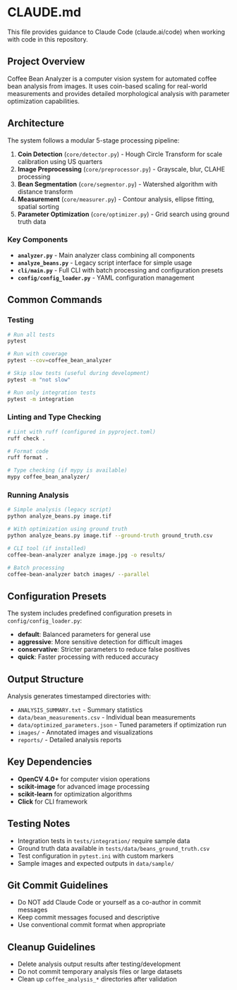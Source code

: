 # CLAUDE.md

This file provides guidance to Claude Code (claude.ai/code) when working with code in this repository.

## Project Overview

Coffee Bean Analyzer is a computer vision system for automated coffee bean analysis from images. It uses coin-based scaling for real-world measurements and provides detailed morphological analysis with parameter optimization capabilities.

## Architecture

The system follows a modular 5-stage processing pipeline:

1. **Coin Detection** (`core/detector.py`) - Hough Circle Transform for scale calibration using US quarters
2. **Image Preprocessing** (`core/preprocessor.py`) - Grayscale, blur, CLAHE processing
3. **Bean Segmentation** (`core/segmentor.py`) - Watershed algorithm with distance transform
4. **Measurement** (`core/measurer.py`) - Contour analysis, ellipse fitting, spatial sorting
5. **Parameter Optimization** (`core/optimizer.py`) - Grid search using ground truth data

### Key Components

- **`analyzer.py`** - Main analyzer class combining all components
- **`analyze_beans.py`** - Legacy script interface for simple usage
- **`cli/main.py`** - Full CLI with batch processing and configuration presets
- **`config/config_loader.py`** - YAML configuration management

## Common Commands

### Testing
```bash
# Run all tests
pytest

# Run with coverage
pytest --cov=coffee_bean_analyzer

# Skip slow tests (useful during development)
pytest -m "not slow"

# Run only integration tests
pytest -m integration
```

### Linting and Type Checking
```bash
# Lint with ruff (configured in pyproject.toml)
ruff check .

# Format code
ruff format .

# Type checking (if mypy is available)
mypy coffee_bean_analyzer/
```

### Running Analysis
```bash
# Simple analysis (legacy script)
python analyze_beans.py image.tif

# With optimization using ground truth
python analyze_beans.py image.tif --ground-truth ground_truth.csv

# CLI tool (if installed)
coffee-bean-analyzer analyze image.jpg -o results/

# Batch processing
coffee-bean-analyzer batch images/ --parallel
```

## Configuration Presets

The system includes predefined configuration presets in `config/config_loader.py`:
- **default**: Balanced parameters for general use
- **aggressive**: More sensitive detection for difficult images  
- **conservative**: Stricter parameters to reduce false positives
- **quick**: Faster processing with reduced accuracy

## Output Structure

Analysis generates timestamped directories with:
- `ANALYSIS_SUMMARY.txt` - Summary statistics
- `data/bean_measurements.csv` - Individual bean measurements
- `data/optimized_parameters.json` - Tuned parameters if optimization run
- `images/` - Annotated images and visualizations
- `reports/` - Detailed analysis reports

## Key Dependencies

- **OpenCV 4.0+** for computer vision operations
- **scikit-image** for advanced image processing
- **scikit-learn** for optimization algorithms
- **Click** for CLI framework

## Testing Notes

- Integration tests in `tests/integration/` require sample data
- Ground truth data available in `tests/data/beans_ground_truth.csv`
- Test configuration in `pytest.ini` with custom markers
- Sample images and expected outputs in `data/sample/`

## Git Commit Guidelines

- Do NOT add Claude Code or yourself as a co-author in commit messages
- Keep commit messages focused and descriptive
- Use conventional commit format when appropriate

## Cleanup Guidelines

- Delete analysis output results after testing/development
- Do not commit temporary analysis files or large datasets
- Clean up `coffee_analysis_*` directories after validation